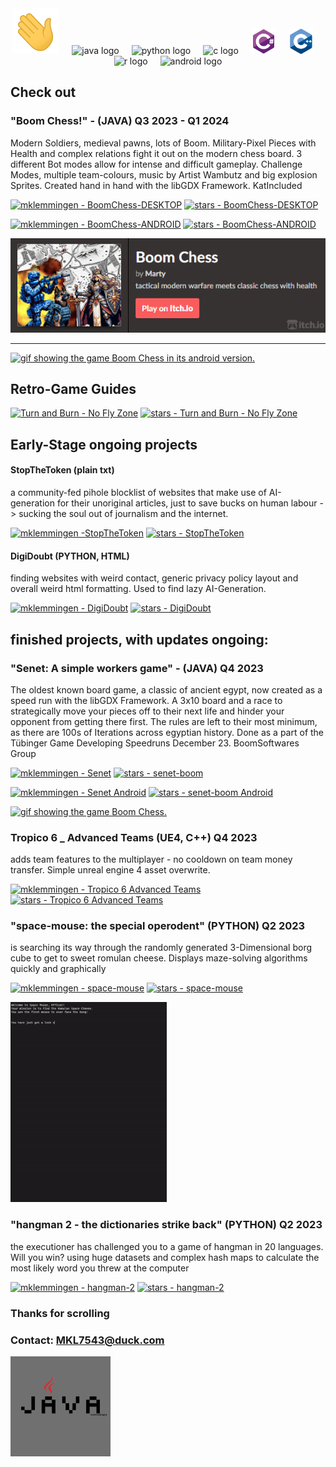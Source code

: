 <div align="center">
  <img src="./wave.gif" width="75" alt="waving hand" class="center">
  <img width="12" />

  <img src="https://cdn.jsdelivr.net/gh/devicons/devicon/icons/java/java-original.svg" height="40" alt="java logo"  />
  <img width="12" />
  
  <img src="https://cdn.jsdelivr.net/gh/devicons/devicon/icons/python/python-original.svg" height="40" alt="python logo"  />
  <img width="12" />

  <img src="https://cdn.jsdelivr.net/gh/devicons/devicon/icons/c/c-original.svg" height="40" alt="c logo"  />
  <img width="12" />

  <img src="https://github.com/devicons/devicon/blob/6910f0503efdd315c8f9b858234310c06e04d9c0/icons/csharp/csharp-original.svg" height="40" alt="c sharp logo"  />
  <img width="12" />

  <img src="https://github.com/devicons/devicon/blob/6910f0503efdd315c8f9b858234310c06e04d9c0/icons/cplusplus/cplusplus-original.svg" height="40" alt="c++ logo"  />
  <img width="12" />

  <img src="https://cdn.jsdelivr.net/gh/devicons/devicon/icons/r/r-original.svg" height="40" alt="r logo"  />
  <img width="12" />
  <img src="https://cdn.jsdelivr.net/gh/devicons/devicon/icons/android/android-original.svg" height="40" alt="android logo"  />
</div>


## Check out

### "Boom Chess!" - (JAVA) Q3 2023 - Q1 2024

Modern Soldiers, medieval pawns, lots of Boom. Military-Pixel Pieces with Health and complex relations fight it out on the modern chess board. 3 different Bot modes allow for intense and difficult gameplay. Challenge Modes, multiple team-colours, music by Artist Wambutz and big explosion Sprites. Created hand in hand with the libGDX Framework. KatIncluded

[![mklemmingen - BoomChess-DESKTOP](https://img.shields.io/static/v1?label=mklemmingen&message=BoomChessDesktop&color=blue&logo=applearcade)](https://github.com/mklemmingen/boom-chess "Go to GitHub repo")
[![stars - BoomChess-DESKTOP](https://img.shields.io/github/stars/mklemmingen/boom-chess?style=social)](https://github.com/mklemmingen/boom-chess)

[![mklemmingen - BoomChess-ANDROID](https://img.shields.io/static/v1?label=mklemmingen&message=BoomChessAndroid&color=blue&logo=applearcade)](https://github.com/mklemmingen/BoomChess-Android "Go to GitHub repo")
[![stars - BoomChess-ANDROID](https://img.shields.io/github/stars/mklemmingen/BoomChess-Android?style=social)](https://github.com/mklemmingen/BoomChess-Android) 

[<img src="bommchessitchio.png">](https://mklemmingen.itch.io/boom-chess)

<!---
<a href="404">
  <img src="https://fdroid.gitlab.io/artwork/badge/get-it-on.png" height="75">
</a>
--->
--------------------------------------------------------------------------------------------------------------------------
<a href="https://github.com/mklemmingen/BoomChess-Android">
 <img src="./BoomChessGIF.gif" class="center"  width="250" alt="gif showing the game Boom Chess in its android version.">
</a>

 ## Retro-Game Guides 


[![Turn and Burn - No Fly Zone](https://img.shields.io/static/v1?label=mklemmingen&message=TurnandBurn-NoFlyZone&color=red&logo=applearcade)](https://github.com/mklemmingen/turn.and.burn.no-fly.zone "Go to GitHub repo")
[![stars - Turn and Burn - No Fly Zone](https://img.shields.io/github/stars/mklemmingen/turn.and.burn.no-fly.zone?style=social)](https://github.com/mklemmingen/turn.and.burn.no-fly.zone)
 
 ## Early-Stage ongoing projects

 #### StopTheToken (plain txt)
 
 a community-fed pihole blocklist of websites that make use of AI-generation for their unoriginal articles, just to save bucks on human labour -> sucking the soul out of journalism and the internet.

[![mklemmingen -StopTheToken](https://img.shields.io/static/v1?label=mklemmingen&message=StopTheToken&color=grey&logo=github)](https://github.com/mklemmingen/StopTheToken "Go to GitHub repo")
[![stars - StopTheToken](https://img.shields.io/github/stars/mklemmingen/StopTheToken?style=social)](https://github.com/mklemmingen/StopTheToken)

#### DigiDoubt (PYTHON, HTML)

finding websites with weird contact,  generic privacy policy layout and overall weird html formatting. Used to find lazy AI-Generation.

[![mklemmingen - DigiDoubt](https://img.shields.io/static/v1?label=mklemmingen&message=DigiDoubt&color=green&logo=github)](https://github.com/mklemmingen/DigiDoubt "Go to GitHub repo")
[![stars - DigiDoubt](https://img.shields.io/github/stars/mklemmingen/DigiDoubt?style=social)](https://github.com/mklemmingen/DigiDoubt)

<!---
#### CatsGoneRogue (JAVA) 

roguelike dungeon runner. Cats against the evil world of non-sillyness. KatIncluded

[![KatIncluded -CatsGoneRogue](https://img.shields.io/static/v1?label=CatsGoneRogue&message=CatsGoneRogue&color=purple&logo=apachetomcat)](https://github.com/KatIncluded/CatsGoneRogue "Go to GitHub repo")
[![stars - CatsGoneRogue](https://img.shields.io/github/stars/KatIncluded/CatsGoneRogue?style=social)](https://github.com/KatIncluded/CatsGoneRogue)

#### TicTacToeBeans (JAVA, ANDROID) 
Tic Tac Toe with PixelCats. What more is there to say. Its an Android Application! KatIncluded

[![KatIncluded -TicTacToeBeans](https://img.shields.io/static/v1?label=KatIncluded&message=TicTacToeBeans&color=red&logo=apachetomcat)](https://github.com/KatIncluded/TicTacToeBeans "Go to GitHub repo")
[![stars - TicTacToeBeans](https://img.shields.io/github/stars/KatIncluded/TicTacToeBeans?style=social)](https://github.com/KatIncluded/TicTacToeBeans)

"Senet: A simple workers game - on Android!" - (JAVA, ANDROID) The oldest known board game, a classic of ancient egypt, now created as a speed run with the libGDX Framework. A 3x10 board and a race to strategically move your pieces off to their next life and hinder your opponent from getting there first. The rules are left to their most minimum, as there are 100s of Iterations across egyptian history.

[![mklemmingen - Senet Android](https://img.shields.io/static/v1?label=mklemmingen&message=senet-boom-android&color=orange&logo=applearcade)](https://github.com/mklemmingen/senet-boom-android "Go to GitHub repo")
[![stars - senet-boom Android](https://img.shields.io/github/stars/mklemmingen/senet-boom-android?style=social)](https://github.com/mklemmingen/senet-boom-android)
--->

## finished projects, with updates ongoing:

### "Senet: A simple workers game" - (JAVA)  Q4 2023

The oldest known board game, a classic of ancient egypt, now created as a speed run with the libGDX Framework. A 3x10 board and a race to strategically move your pieces off to their next life and hinder your opponent from getting there first. The rules are left to their most minimum, as there are 100s of Iterations across egyptian history. Done as a part of the Tübinger Game Developing Speedruns December 23. BoomSoftwares Group

[![mklemmingen - Senet](https://img.shields.io/static/v1?label=mklemmingen&message=senet-boom-desktop&color=orange&logo=applearcade)](https://github.com/mklemmingen/senet-boom "Go to GitHub repo")
[![stars - senet-boom](https://img.shields.io/github/stars/mklemmingen/senet-boom?style=social)](https://github.com/mklemmingen/senet-boom)

[![mklemmingen - Senet Android](https://img.shields.io/static/v1?label=mklemmingen&message=senet-boom-android&color=orange&logo=applearcade)](https://github.com/mklemmingen/senet-boom-android "Go to GitHub repo")
[![stars - senet-boom Android](https://img.shields.io/github/stars/mklemmingen/senet-boom-android?style=social)](https://github.com/mklemmingen/senet-boom-android)

<a href="https://github.com/mklemmingen/senet-boom">
  <img src="./senetboom.gif" width="250" class="center" alt="gif showing the game Boom Chess.">
</a>

### Tropico 6 _ Advanced Teams (UE4, C++) Q4 2023

adds team features to the multiplayer - no cooldown on team money transfer. Simple unreal engine 4 asset overwrite.
  
[![mklemmingen - Tropico 6 Advanced Teams](https://img.shields.io/static/v1?label=mklemmingen&message=Tropico-6&color=yellow&logo=steam)](https://github.com/mklemmingen/Tropico6_Advanced-Team "Go to GitHub repo")
[![stars - Tropico 6 Advanced Teams](https://img.shields.io/github/stars/mklemmingen/Tropico6_Advanced-Team?style=social)](https://github.com/mklemmingen/Tropico6_Advanced-Team)

### "space-mouse: the special operodent" (PYTHON) Q2 2023

is searching its way through the randomly generated 3-Dimensional borg cube to get to sweet romulan cheese. Displays maze-solving algorithms quickly and graphically

[![mklemmingen - space-mouse](https://img.shields.io/static/v1?label=mklemmingen&message=space-mouse&color=yellow&logo=python)](https://github.com/mklemmingen/space-mouse "Go to GitHub repo")
[![stars - space-mouse](https://img.shields.io/github/stars/mklemmingen/space-mouse?style=social)](https://github.com/mklemmingen/space-mouse)

<a href="(https://github.com/mklemmingen/space-mouse">
  <img src="./spacemouse.gif" width="250" class="center" alt="gif showing the maze solving space mouse in action.">
</a>

### "hangman 2 - the dictionaries strike back" (PYTHON) Q2 2023
  
the executioner has challenged you to a game of hangman in 20 languages. Will you win?
using huge datasets and complex hash maps to calculate the most likely word you threw at the computer
  
[![mklemmingen - hangman-2](https://img.shields.io/static/v1?label=mklemmingen&message=hangman-2&color=blue&logo=steam)](https://github.com/mklemmingen/hangman-2 "Go to GitHub repo")
[![stars - hangman-2](https://img.shields.io/github/stars/mklemmingen/hangman-2?style=social)](https://github.com/mklemmingen/hangman-2)

### Thanks for scrolling

### Contact: MKL7543@duck.com

<img src="./java.gif" height="160" alt="java animated gif of a cup falling and spilling coffee (java) on the viewer"  />


